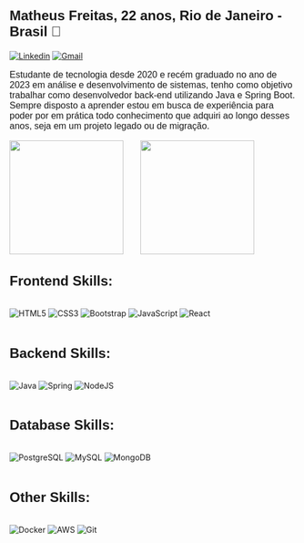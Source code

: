 <h2 style="font-weight: 700; font-size: 24px; font-family: Verdana, sans-serif">
  Matheus Freitas, 22 anos, Rio de Janeiro - Brasil 👋
</h2>

[![Linkedin](https://img.shields.io/badge/LinkedIn-0077B5?style=for-the-badge&logo=linkedin&logoColor=white)](https://www.linkedin.com/in/matheus-freitas-0b27a8217/)
[![Gmail](https://img.shields.io/badge/Gmail-D14836?style=for-the-badge&logo=gmail&logoColor=white)](https://mail.google.com/mail/u/0/#inbox?compose=new)

<p style="font-weight: 400; font-size: 16px; font-family: Verdana, sans-serif;">
  Estudante de tecnologia desde 2020 e recém graduado no ano de 2023 em análise e desenvolvimento de sistemas, tenho como objetivo trabalhar como desenvolvedor back-end utilizando Java e Spring Boot. Sempre disposto a aprender estou em busca de experiência para poder por em prática todo conhecimento que adquiri ao longo desses anos, seja em um projeto legado ou de migração.
</p>

<div style="display: flex; flex-direction: row; width: 100%;">
  <a href="https://github.com/anuraghazra/github-readme-stats">
    <img height="200" align="center" src="https://github-readme-stats.vercel.app/api/top-langs/?username=freitas022&layout=compact&theme=dark" />
  </a>
  <a href="https://github.com/anuraghazra/convoychat" style="padding-left: 30px;">
    <img height="200" align="center" src="https://github-readme-stats.vercel.app/api?username=freitas022&show_icons=true&theme=dark" />
  </a>
</div>
<div style="display: flex; flex-direction: column; width: 100%;">
  <h2 style="font-weight: 700; font-size: 24px; font-family: Verdana, sans-serif">
    Frontend Skills:
  </h2>

  ![HTML5](https://img.shields.io/badge/HTML5-%23000f?style=for-the-badge&logo=html5&logoColor=white)
  ![CSS3](https://img.shields.io/badge/CSS3-%23000f?style=for-the-badge&logo=css3&logoColor=white)
  ![Bootstrap](https://img.shields.io/badge/Bootstrap-%23000f?style=for-the-badge&logo=bootstrap&logoColor=white)
  ![JavaScript](https://img.shields.io/badge/JavaScript-%23000f?style=for-the-badge&logo=javascript&logoColor=white)
  ![React](https://img.shields.io/badge/React-%23000f?style=for-the-badge&logo=react&logoColor=white)

  <h2 style="font-weight: 700; font-size: 24px; font-family: Verdana, sans-serif">
    Backend Skills:
  </h2>

  ![Java](https://img.shields.io/badge/java-%23000f.svg?style=for-the-badge&logo=openjdk&logoColor=white)
  ![Spring](https://img.shields.io/badge/Spring-%23000f?style=for-the-badge&logo=spring&logoColor=white)
  ![NodeJS](https://img.shields.io/badge/node.js-%23000f?style=for-the-badge&logo=node.js&logoColor=white)

  <h2 style="font-weight: 700; font-size: 24px; font-family: Verdana, sans-serif">
    Database Skills:
  </h2>

  ![PostgreSQL](https://img.shields.io/badge/PostgreSQL-%23000f?style=for-the-badge&logo=postgresql&logoColor=white)
  ![MySQL](https://img.shields.io/badge/mysql-%23000f.svg?style=for-the-badge&logo=mysql&logoColor=white)
  ![MongoDB](https://img.shields.io/badge/MongoDB-%23000f?style=for-the-badge&logo=mongodb&logoColor=white)

  <h2 style="font-weight: 700; font-size: 24px; font-family: Verdana, sans-serif">
    Other Skills:
  </h2>

  ![Docker](https://img.shields.io/badge/docker-%23000f.svg?style=for-the-badge&logo=docker&logoColor=white)
  ![AWS](https://img.shields.io/badge/AWS-%23000f.svg?style=for-the-badge&logo=amazon-aws&logoColor=white)
  ![Git](https://img.shields.io/badge/git-%23000f.svg?style=for-the-badge&logo=git&logoColor=white)

</div>
